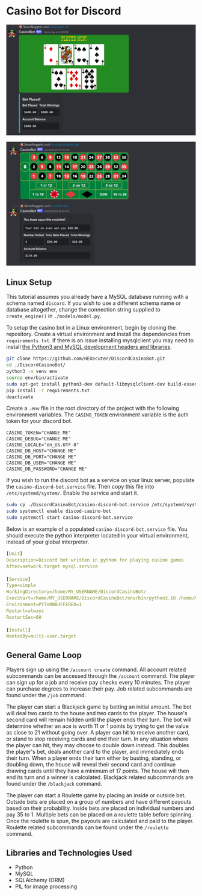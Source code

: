 # Casino Bot for Discord

![Blackjack](demo/Blackjack.png)

![Roulette](demo/Roulette.png)

## Linux Setup

This tutorial assumes you already have a MySQL database running with a schema named `discord`. If you wish to use a different schema name or database altogether, change the connection string supplied to `create_engine()` in `./models/model.py`.

To setup the casino bot in a Linux environment, begin by cloning the repository. Create a virtual environment and install the dependencies from `requirements.txt`. If there is an issue installing mysqlclient you may need to install [the Python3 and MySQL development headers and libraries](https://pypi.org/project/mysqlclient/#:~:text=You%20may%20need%20to%20install%20the%20Python%203%20and%20MySQL%20development%20headers).

```bash
git clone https://github.com/HEXecuter/DiscordCasinoBot.git
cd ./DiscordCasinoBot/
python3 -m venv env
source env/bin/activate
sudo apt-get install python3-dev default-libmysqlclient-dev build-essential
pip install -r requirements.txt
deactivate
```

Create a `.env` file in the root directory of the project with the following environment variables. The `CASINO_TOKEN` environment variable is the auth token for your discord bot.

```env
CASINO_TOKEN="CHANGE ME"
CASINO_DEBUG="CHANGE ME"
CASINO_LOCALE="en_US.UTF-8"
CASINO_DB_HOST="CHANGE ME"
CASINO_DB_PORT="CHANGE ME"
CASINO_DB_USER="CHANGE ME"
CASINO_DB_PASSWORD="CHANGE ME"
```

If you wish to run the discord bot as a service on your linux server, populate the `casino-discord-bot.service` file. Then copy this file into `/etc/systemd/system/`. Enable the service and start it.

```bash
sudo cp ./DiscordCasinoBot/casino-discord-bot.service /etc/systemd/system/
sudo systemctl enable discod-casino-bot
sudo systemctl start casino-discord-bot.service
```

Below is an example of a populated `casino-discord-bot.service` file. You should execute the python interpreter located in your virtual environment, instead of your global interpreter.

```YAML
[Unit]
Description=Discord bot written in python for playing casino games
After=network.target mysql.service

[Service]
Type=simple
WorkingDirectory=/home/MY_USERNAME/DiscordCasinoBot/
ExecStart=/home/MY_USERNAME/DiscordCasinoBot/env/bin/python3.10 /home/MY_USERNAME/DiscordCasinoBot/main.py
Environment=PYTHONBUFFERED=1
Restart=always
RestartSec=60

[Install]
WantedBy=multi-user.target
```

## General Game Loop

Players sign up using the `/account create` command. All account related subcommands can be accessed through the `/account` command. The player can sign up for a job and receive pay checks every 10 minutes. The player can purchase degrees to increase their pay. Job related subcommands are found under the `/job` command.

The player can start a Blackjack game by betting an initial amount. The bot will deal two cards to the house and two cards to the player. The house's second card will remain hidden until the player ends their turn. The bot will determine whether an ace is worth 11 or 1 points by trying to get the value as close to 21 without going over. A player can hit to receive another card, or stand to stop receiving cards and end their turn. In any situation where the player can hit, they may choose to double down instead. This doubles the player's bet, deals another card to the player, and immediately ends their turn. When a player ends their turn either by busting, standing, or doubling down, the house will reveal their second card and continue drawing cards until they have a minimum of 17 points. The house will then end its turn and a winner is calculated. Blackjack related subcommands are found under the `/blackjack` command.

The player can start a Roulette game by placing an inside or outside bet. Outside bets are placed on a group of numbers and have different payouts based on their probability. Inside bets are placed on individual numbers and pay 35 to 1. Multiple bets can be placed on a roulette table before spinning. Once the roulette is spun, the payouts are calculated and paid to the player. Roulette related subcommands can be found under the `/roulette` command.

## Libraries and Technologies Used

- Python
- MySQL
- SQLAlchemy (ORM)
- PIL for image processing